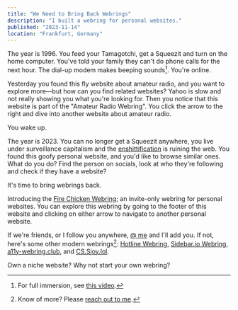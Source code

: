 ```yaml
---
title: "We Need to Bring Back Webrings"
description: "I built a webring for personal websites."
published: "2023-11-14"
location: "Frankfurt, Germany"
---
```


The year is 1996. 
You feed your Tamagotchi, get a Squeezit and turn on the home computer. 
You've told your family they can't do phone calls for the next hour. 
The dial-up modem makes beeping sounds[^1]. 
You're online.

Yesterday you found this fly website about amateur radio, and you want to 
explore more—but how can you find related websites? 
Yahoo is slow and not really showing you what you're looking for.
Then you notice that this website is part of the "Amateur Radio Webring".
You click the arrow to the right and dive into another website about amateur
radio. 

<!-- more -->

You wake up.

The year is 2023. 
You can no longer get a Squeezit anywhere, you live under surveillance 
capitalism and the 
[enshittification](https://en.wikipedia.org/wiki/Enshittification) is ruining 
the web.
You found this goofy personal website, and you'd like to browse similar ones.
What do you do? 
Find the person on socials, look at who they're following and check if they have 
a website?

It's time to bring webrings back.

Introducing the [Fire Chicken Webring](https://firechicken.club); an invite-only 
webring for personal websites.
You can explore this webring by going to the footer of this website and 
clicking on either arrow to navigate to another personal website.

If we're friends, or I follow you anywhere, [@ me](/contact) and I'll add you.
If not, here's some other modern webrings[^2]:
[Hotline Webring](https://hotlinewebring.club), 
[Sidebar.io Webring](https://sidebar.io/webring),
[a11y-webring.club](https://a11y-webring.club),
and [CS.Sjoy.lol](https://cs.sjoy.lol/#webring).

Own a niche website? Why not start your own webring?

[^1]: For full immersion, see [this video](https://youtu.be/gsNaR6FRuO0).
[^2]: Know of more? Please [reach out to me](/contact).
